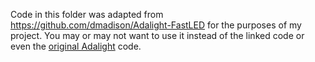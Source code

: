 Code in this folder was adapted from https://github.com/dmadison/Adalight-FastLED for the purposes of my project.
You may or may not want to use it instead of the linked code or even the [original Adalight](https://github.com/adafruit/Adalight) code.
